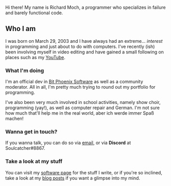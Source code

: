 
Hi there! My name is Richard Moch, a programmer who specializes in failure and barely functional code.

## Who I am

I was born on March 29, 2003 and I have always had an extreme... _interest_ in programming and just about to do with computers. I've recently (ish) been involving myself in video editing and have gained a small following on places such as my [YouTube](https://www.youtube.com/FloppyDiskDriveVideos).

### What I'm doing

I'm an official dev in [Bit Phoenix Software](https://bitphoenixsoftware.com) as well as a community moderator. All in all, I'm pretty much trying to round out my portfolio for programming.

I've also been very much involved in school activities, namely show choir, programming (yay!), as well as computer repair and German. I'm not sure how much that'll help
me in the real world, aber ich werde immer Spaß machen!

### Wanna get in touch?

If you wanna talk, you can do so via [email](mailto:fddthelucario@gmail.com), or via **Discord** at Soulcatcher#8867.

### Take a look at my stuff

You can visit my [software page](/software) for the stuff I write, or if you're so inclined, take a look at my [blog posts](/posts) if you want a glimpse into my mind.
